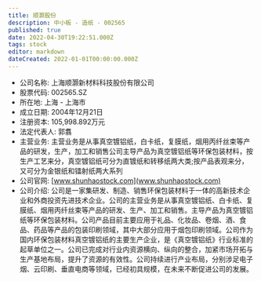 ```yaml
---
title: 顺灏股份
description: 中小板 - 造纸 - 002565
published: true
date: 2022-04-30T19:22:51.000Z
tags: stock
editor: markdown
dateCreated: 2022-01-01T00:00:00.000Z
---
```


- 公司名称: 上海顺灏新材料科技股份有限公司
- 股票代码: 002565.SZ
- 所在地: 上海 - 上海市
- 成立日期: 2004年12月21日
- 注册资本: 105,998.892万元
- 法定代表人: 郭翥
- 主营业务: 主营业务是从事真空镀铝纸，白卡纸，复膜纸，烟用丙纤丝束等产品的研发，生产，加工和销售公司主导产品为真空镀铝纸等环保包装材料，按生产工艺来分，真空镀铝纸可分为直镀纸和转移纸两大类;按产品表观来分，又可分为金银纸和镭射纸两大系列
- 公司官网: [www.shunhaostock.com](www.shunhaostock.com)
- 公司介绍: 公司是一家集研发、制造、销售环保包装材料于一体的高新技术企业和外商投资先进技术企业。公司的主营业务是从事真空镀铝纸、白卡纸、复膜纸、烟用丙纤丝束等产品的研发、生产、加工和销售。主导产品为真空镀铝纸等环保包装材料。公司产品目前主要应用于礼品、化妆品、卷烟、酒、食品、药品等产品的包装印刷领域，其中大部分应用于烟包印刷领域。公司作为国内环保包装材料真空镀铝纸的主要生产企业，是《真空镀铝纸》行业标准的起草单位之一。公司已完成对行业内资源横向、纵向的整合，加紧市场开拓与生产基地布局，提升了资源的有效性。公司持续进行产业布局，分别涉足电子烟、云印刷、垂直电商等领域，已经初具规模，在未来不断促进公司的发展。


